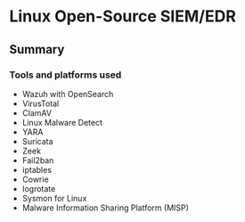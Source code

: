 # Linux Open-Source SIEM/EDR

## Summary


### Tools and platforms used
- Wazuh with OpenSearch
- VirusTotal
- ClamAV
- Linux Malware Detect
- YARA
- Suricata
- Zeek
- Fail2ban
- iptables
- Cowrie
- logrotate
- Sysmon for Linux
- Malware Information Sharing Platform (MISP)
